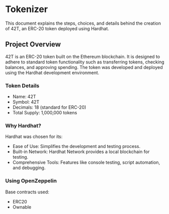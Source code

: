 # Tokenizer
This document explains the steps, choices, and details behind the creation of 42T, an ERC-20 token deployed using Hardhat.

## Project Overview
42T is an ERC-20 token built on the Ethereum blockchain. It is designed to adhere to standard token functionality such as transferring tokens, checking balances, and approving spending. The token was developed and deployed using the Hardhat development environment.

### Token Details
- Name: 42T
- Symbol: 42T
- Decimals: 18 (standard for ERC-20)
- Total Supply: 1,000,000 tokens

### Why Hardhat?
Hardhat was chosen for its:
- Ease of Use: Simplifies the development and testing process.
- Built-in Network: Hardhat Network provides a local blockchain for testing.
- Comprehensive Tools: Features like console testing, script automation, and debugging.

### Using OpenZeppelin
Base contracts used:
- ERC20
- Ownable
